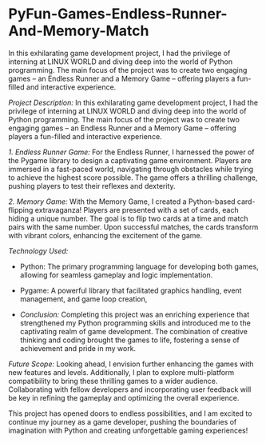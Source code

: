 # PyFun-Games-Endless-Runner-And-Memory-Match
In this exhilarating game development project, I had the privilege of interning at LINUX WORLD and diving deep into the world of Python programming. The main focus of the project was to create two engaging games – an Endless Runner and a Memory Game – offering players a fun-filled and interactive experience.

*Project Description:*
In this exhilarating game development project, I had the privilege of interning at LINUX WORLD and diving deep into the world of Python programming. The main focus of the project was to create two engaging games – an Endless Runner and a Memory Game – offering players a fun-filled and interactive experience.

*1. Endless Runner Game:*
For the Endless Runner, I harnessed the power of the Pygame library to design a captivating game environment. Players are immersed in a fast-paced world, navigating through obstacles while trying to achieve the highest score possible. The game offers a thrilling challenge, pushing players to test their reflexes and dexterity.

*2. Memory Game:*
With the Memory Game, I created a Python-based card-flipping extravaganza! Players are presented with a set of cards, each hiding a unique number. The goal is to flip two cards at a time and match pairs with the same number. Upon successful matches, the cards transform with vibrant colors, enhancing the excitement of the game.

*Technology Used:*
- Python: The primary programming language for developing both games, allowing for seamless gameplay and logic implementation.
- Pygame: A powerful library that facilitated graphics handling, event management, and game loop creation,

- *Conclusion:*
Completing this project was an enriching experience that strengthened my Python programming skills and introduced me to the captivating realm of game development. The combination of creative thinking and coding brought the games to life, fostering a sense of achievement and pride in my work.

*Future Scope:*
Looking ahead, I envision further enhancing the games with new features and levels. Additionally, I plan to explore multi-platform compatibility to bring these thrilling games to a wider audience. Collaborating with fellow developers and incorporating user feedback will be key in refining the gameplay and optimizing the overall experience.

This project has opened doors to endless possibilities, and I am excited to continue my journey as a game developer, pushing the boundaries of imagination with Python and creating unforgettable gaming experiences!
